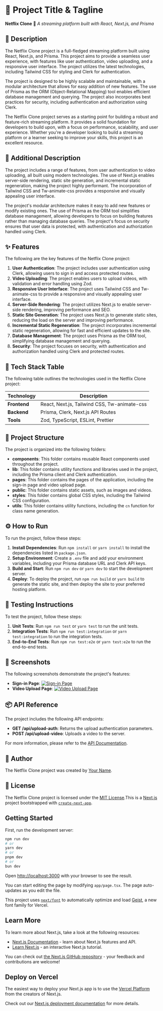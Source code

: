 🚀 Project Title & Tagline
==========================
**Netflix Clone** 🍿
_A streaming platform built with React, Next.js, and Prisma_

📖 Description
---------------
The Netflix Clone project is a full-fledged streaming platform built using React, Next.js, and Prisma. This project aims to provide a seamless user experience, with features like user authentication, video uploading, and a responsive user interface. The project utilizes the latest technologies, including Tailwind CSS for styling and Clerk for authentication.

The project is designed to be highly scalable and maintainable, with a modular architecture that allows for easy addition of new features. The use of Prisma as the ORM (Object-Relational Mapping) tool enables efficient database management and querying. The project also incorporates best practices for security, including authentication and authorization using Clerk.

The Netflix Clone project serves as a starting point for building a robust and feature-rich streaming platform. It provides a solid foundation for developers to build upon, with a focus on performance, scalability, and user experience. Whether you're a developer looking to build a streaming platform or a learner seeking to improve your skills, this project is an excellent resource.

📖 Additional Description
-------------------------
The project includes a range of features, from user authentication to video uploading, all built using modern technologies. The use of Next.js enables server-side rendering, static site generation, and incremental static regeneration, making the project highly performant. The incorporation of Tailwind CSS and Tw-animate-css provides a responsive and visually appealing user interface.

The project's modular architecture makes it easy to add new features or modify existing ones. The use of Prisma as the ORM tool simplifies database management, allowing developers to focus on building features rather than managing database queries. The project's focus on security ensures that user data is protected, with authentication and authorization handled using Clerk.

✨ Features
----------
The following are the key features of the Netflix Clone project:

1. **User Authentication**: The project includes user authentication using Clerk, allowing users to sign in and access protected routes.
2. **Video Uploading**: The project enables users to upload videos, with validation and error handling using Zod.
3. **Responsive User Interface**: The project uses Tailwind CSS and Tw-animate-css to provide a responsive and visually appealing user interface.
4. **Server-Side Rendering**: The project utilizes Next.js to enable server-side rendering, improving performance and SEO.
5. **Static Site Generation**: The project uses Next.js to generate static sites, reducing the load on the server and improving performance.
6. **Incremental Static Regeneration**: The project incorporates incremental static regeneration, allowing for fast and efficient updates to the site.
7. **Database Management**: The project uses Prisma as the ORM tool, simplifying database management and querying.
8. **Security**: The project focuses on security, with authentication and authorization handled using Clerk and protected routes.

🧰 Tech Stack Table
-------------------
The following table outlines the technologies used in the Netflix Clone project:

| Technology | Description |
| --- | --- |
| **Frontend** | React, Next.js, Tailwind CSS, Tw-animate-css |
| **Backend** | Prisma, Clerk, Next.js API Routes |
| **Tools** | Zod, TypeScript, ESLint, Prettier |

📁 Project Structure
---------------------
The project is organized into the following folders:

* **components**: This folder contains reusable React components used throughout the project.
* **lib**: This folder contains utility functions and libraries used in the project, including the Prisma client and Clerk authentication.
* **pages**: This folder contains the pages of the application, including the sign-in page and video upload page.
* **public**: This folder contains static assets, such as images and videos.
* **styles**: This folder contains global CSS styles, including the Tailwind CSS configuration.
* **utils**: This folder contains utility functions, including the `cn` function for class name generation.

⚙️ How to Run
--------------
To run the project, follow these steps:

1. **Install Dependencies**: Run `npm install` or `yarn install` to install the dependencies listed in `package.json`.
2. **Setup Environment**: Create a `.env` file and add your environment variables, including your Prisma database URL and Clerk API keys.
3. **Build and Start**: Run `npm run dev` or `yarn dev` to start the development server.
4. **Deploy**: To deploy the project, run `npm run build` or `yarn build` to generate the static site, and then deploy the site to your preferred hosting platform.

🧪 Testing Instructions
----------------------
To test the project, follow these steps:

1. **Unit Tests**: Run `npm run test` or `yarn test` to run the unit tests.
2. **Integration Tests**: Run `npm run test:integration` or `yarn test:integration` to run the integration tests.
3. **End-to-End Tests**: Run `npm run test:e2e` or `yarn test:e2e` to run the end-to-end tests.

📸 Screenshots
--------------
The following screenshots demonstrate the project's features:

* **Sign-in Page**: [![Sign-in Page](https://via.placeholder.com/400x300)](https://via.placeholder.com/400x300)
* **Video Upload Page**: [![Video Upload Page](https://via.placeholder.com/400x300)](https://via.placeholder.com/400x300)

📦 API Reference
----------------
The project includes the following API endpoints:

* **GET /api/upload-auth**: Returns the upload authentication parameters.
* **POST /api/upload-video**: Uploads a video to the server.

For more information, please refer to the [API Documentation](https://example.com/api-docs).

👤 Author
--------
The Netflix Clone project was created by [Your Name](https://example.com).

📝 License
----------
The Netflix Clone project is licensed under the [MIT License](https://opensource.org/licenses/MIT).This is a [Next.js](https://nextjs.org) project bootstrapped with [`create-next-app`](https://nextjs.org/docs/app/api-reference/cli/create-next-app).

## Getting Started

First, run the development server:

```bash
npm run dev
# or
yarn dev
# or
pnpm dev
# or
bun dev
```

Open [http://localhost:3000](http://localhost:3000) with your browser to see the result.

You can start editing the page by modifying `app/page.tsx`. The page auto-updates as you edit the file.

This project uses [`next/font`](https://nextjs.org/docs/app/building-your-application/optimizing/fonts) to automatically optimize and load [Geist](https://vercel.com/font), a new font family for Vercel.

## Learn More

To learn more about Next.js, take a look at the following resources:

- [Next.js Documentation](https://nextjs.org/docs) - learn about Next.js features and API.
- [Learn Next.js](https://nextjs.org/learn) - an interactive Next.js tutorial.

You can check out [the Next.js GitHub repository](https://github.com/vercel/next.js) - your feedback and contributions are welcome!

## Deploy on Vercel

The easiest way to deploy your Next.js app is to use the [Vercel Platform](https://vercel.com/new?utm_medium=default-template&filter=next.js&utm_source=create-next-app&utm_campaign=create-next-app-readme) from the creators of Next.js.

Check out our [Next.js deployment documentation](https://nextjs.org/docs/app/building-your-application/deploying) for more details.
